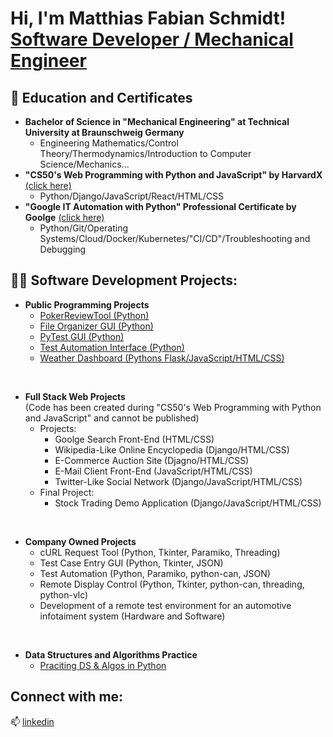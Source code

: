 <h1>Hi, I'm Matthias Fabian Schmidt! <br/><a href="https://www.linkedin.com/in/matthias-fabian-schmidt-077893107">Software Developer / Mechanical Engineer</a></h1>

<h2>📃 Education and Certificates</h2>

- <b>Bachelor of Science in "Mechanical Engineering" at Technical University at Braunschweig Germany</b>
  - Engineering Mathematics/Control Theory/Thermodynamics/Introduction to Computer Science/Mechanics...
- <b>"CS50's Web Programming with Python and JavaScript" by HarvardX</b> [(click here)](https://courses.edx.org/certificates/648a1d28aa93452ab1e45cb3bd6b66d8)
  - Python/Django/JavaScript/React/HTML/CSS 
- <b>"Google IT Automation with Python" Professional Certificate by Goolge</b> [(click here)](https://coursera.org/share/101f276792dd6a67c93d602c228a97a8)
  - Python/Git/Operating Systems/Cloud/Docker/Kubernetes/"CI/CD"/Troubleshooting and Debugging

<h2>👨‍💻 Software Development Projects:</h2>

- <b>Public Programming Projects</b>
  - [PokerReviewTool (Python)](https://github.com/Maiz22/PokerReviewTool)  
  - [File Organizer GUI (Python)](https://github.com/Maiz22/file_organizer)
  - [PyTest GUI (Python)](https://github.com/Maiz22/pytest_gui)
  - [Test Automation Interface (Python)](https://github.com/Maiz22/test_automation_interface)
  - [Weather Dashboard (Pythons Flask/JavaScript/HTML/CSS)](https://github.com/Maiz22/weather_dashboard/tree/main)
<br/>

- <b>Full Stack Web Projects</b></br>
(Code has been created during "CS50's Web Programming with Python and JavaScript" and cannot be published)
  - Projects:  
    - Goolge Search Front-End (HTML/CSS)
    - Wikipedia-Like Online Encyclopedia (Django/HTML/CSS)
    - E-Commerce Auction Site (Djagno/HTML/CSS)
    - E-Mail Client Front-End (JavaScript/HTML/CSS)
    - Twitter-Like Social Network (Django/JavaScript/HTML/CSS)
  - Final Project:
    - Stock Trading Demo Application (Django/JavaScript/HTML/CSS)
<br/>

- <b> Company Owned Projects</b>
    - cURL Request Tool (Python, Tkinter, Paramiko, Threading)
    - Test Case Entry GUI (Python, Tkinter, JSON)
    - Test Automation (Python, Paramiko, python-can, JSON)
    - Remote Display Control (Python, Tkinter, python-can, threading, python-vlc)
    - Development of a remote test environment for an automotive infotaiment system (Hardware and Software)
<br/>

- <b>Data Structures and Algorithms Practice</b>
  - [Praciting DS & Algos in Python](https://github.com/Maiz22/ds_algos_python/blob/main/bfs.py) 

<h2>Connect with me:</h2>

📫 [linkedin](https://www.linkedin.com/in/matthias-fabian-schmidt-077893107/)

<!--

Here are some ideas to get you started:

- 🔭 I’m currently working on ...
- 🌱 I’m currently learning ...
- 👯 I’m looking to collaborate on ...
- 🤔 I’m looking for help with ...
- 💬 Ask me about ...
- 📫 How to reach me: ...
- 😄 Pronouns: ...
- ⚡ Fun fact: ...
-->
